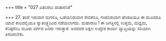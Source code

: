 +++
title = "027 ಪಿತನಿರಲು ದಾತಾರನಿರೆ"

+++
27. ತಂದೆ ಇರುವಾಗ ಮಗನೂ, ಒಡೆಯನಿರುವಾಗ ಸೇವಕನೂ, ಗಂಡನಿರುವಾಗ ಹೆಂಡತಿಯೂ ಈ ಮೂವರೂ ಯಾವ ಕಾಲದಲ್ಲಿಯೂ ಸ್ವಾತಂತ್ರ್ಯದಿಂದ ನಡೆಯಲಾಗದು. ಮಹಾರಾಜ ! ಈ ಜಗತ್ತಿನಲ್ಲಿ ಉತ್ತಮ, ಮಧ್ಯಮ, ಕನಿಷ್ಠರೆಂಬ ಮೂರು ವರ್ಗದ ಜನರು ಇರುತ್ತಾರೆ. ಅವರವರ ಲಕ್ಷಣ ಉದ್ದೇಶ ಕಾರ್ಯ ವ್ಯಾಪ್ತಿಯನ್ನು ಸರಿಯಾಗಿ ತಿಳಿದಿರಬೇಕು.